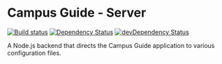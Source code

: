 # Campus Guide - Server

[![Build status](https://travis-ci.org/josephroque/campus-guide-server.svg?branch=master)](https://travis-ci.org/josephroque/campus-guide-server)
[![Dependency Status](https://david-dm.org/josephroque/campus-guide-server.svg)](https://david-dm.org/josephroque/campus-guide-server)
[![devDependency Status](https://david-dm.org/josephroque/campus-guide-server/dev-status.svg)](https://david-dm.org/josephroque/campus-guide-server?type=dev)

A Node.js backend that directs the Campus Guide application to various configuration files.
